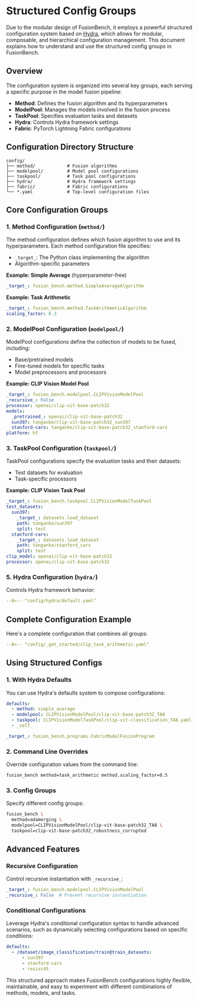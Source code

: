 # Structured Config Groups

Due to the modular design of FusionBench, it employs a powerful structured configuration system based on [Hydra](https://hydra.cc/), which allows for modular, composable, and hierarchical configuration management. This document explains how to understand and use the structured config groups in FusionBench.

## Overview

The configuration system is organized into several key groups, each serving a specific purpose in the model fusion pipeline:

- **Method**: Defines the fusion algorithm and its hyperparameters
- **ModelPool**: Manages the models involved in the fusion process
- **TaskPool**: Specifies evaluation tasks and datasets
- **Hydra**: Controls Hydra framework settings
- **Fabric**: PyTorch Lightning Fabric configurations

## Configuration Directory Structure

```
config/
├── method/            # Fusion algorithms
├── modelpool/         # Model pool configurations
├── taskpool/          # Task pool configurations
├── hydra/             # Hydra framework settings
├── fabric/            # Fabric configurations
└── *.yaml             # Top-level configuration files
```

## Core Configuration Groups

### 1. Method Configuration (`method/`)

The method configuration defines which fusion algorithm to use and its hyperparameters. Each method configuration file specifies:

- `_target_`: The Python class implementing the algorithm
- Algorithm-specific parameters

**Example: Simple Average** (hyperparameter-free)
```yaml
_target_: fusion_bench.method.SimpleAverageAlgorithm
```

**Example: Task Arithmetic**
```yaml
_target_: fusion_bench.method.TaskArithmeticAlgorithm
scaling_factor: 0.3
```

### 2. ModelPool Configuration (`modelpool/`)

ModelPool configurations define the collection of models to be fused, including:

- Base/pretrained models
- Fine-tuned models for specific tasks
- Model preprocessors and processors

**Example: CLIP Vision Model Pool**
```yaml
_target_: fusion_bench.modelpool.CLIPVisionModelPool
_recursive_: False
processor: openai/clip-vit-base-patch32
models:
  _pretrained_: openai/clip-vit-base-patch32
  sun397: tanganke/clip-vit-base-patch32_sun397
  stanford-cars: tanganke/clip-vit-base-patch32_stanford-cars
platform: hf
```

### 3. TaskPool Configuration (`taskpool/`)

TaskPool configurations specify the evaluation tasks and their datasets:

- Test datasets for evaluation
- Task-specific processors

**Example: CLIP Vision Task Pool**
```yaml
_target_: fusion_bench.taskpool.CLIPVisionModelTaskPool
test_datasets:
  sun397:
    _target_: datasets.load_dataset
    path: tanganke/sun397
    split: test
  stanford-cars:
    _target_: datasets.load_dataset
    path: tanganke/stanford_cars
    split: test
clip_model: openai/clip-vit-base-patch32
processor: openai/clip-vit-base-patch32
```

### 5. Hydra Configuration (`hydra/`)

Controls Hydra framework behavior:

```yaml title="config/hydra/default.yaml"
--8<-- "config/hydra/default.yaml"
```

## Complete Configuration Example

Here's a complete configuration that combines all groups:

```yaml title="config/_get_started/clip_task_arithmetic.yaml" linenums="1" hl_lines="5"
--8<-- "config/_get_started/clip_task_arithmetic.yaml"
```

## Using Structured Configs

### 1. With Hydra Defaults

You can use Hydra's defaults system to compose configurations:

```yaml
defaults:
  - method: simple_average
  - modelpool: CLIPVisionModelPool/clip-vit-base-patch32_TA8
  - taskpool: CLIPVisionModelTaskPool/clip-vit-classification_TA8.yaml
  - _self_

_target_: fusion_bench.programs.FabricModelFusionProgram
```

### 2. Command Line Overrides

Override configuration values from the command line:

```bash
fusion_bench method=task_arithmetic method.scaling_factor=0.5
```

### 3. Config Groups

Specify different config groups:

```bash
fusion_bench \
  method=adamerging \
  modelpool=CLIPVisionModelPool/clip-vit-base-patch32_TA8 \
  taskpool=clip-vit-base-patch32_robustness_corrupted
```

## Advanced Features

### Recursive Configuration

Control recursive instantiation with `_recursive_`:

```yaml
_target_: fusion_bench.modelpool.CLIPVisionModelPool
_recursive_: False  # Prevent recursive instantiation
```

### Conditional Configurations

Leverage Hydra's conditional configuration syntax to handle advanced scenarios, such as dynamically selecting configurations based on specific conditions:

```yaml
defaults:
  - /dataset/image_classification/train@train_datasets:
      - sun397
      - stanford-cars
      - resisc45
```

This structured approach makes FusionBench configurations highly flexible, maintainable, and easy to experiment with different combinations of methods, models, and tasks.

